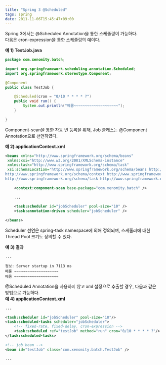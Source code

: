 ```yaml
---
title: "Spring 3 @Scheduled"
tags: spring
date: 2011-11-06T15:45:47+09:00
---
```


Spring 3에서는 @Scheduled Annotation을 통한 스케줄링이 가능하다.  
다음은 cron-expression을 통한 스케줄링의 예이다.  
  
**예 1) TestJob.java**
```java
package com.xenomity.batch;
 
import org.springframework.scheduling.annotation.Scheduled;
import org.springframework.stereotype.Component;
 
@Component
public class TestJob {
 
    @Scheduled(cron = "0/10 * * * * ?")
    public void run() {
        System.out.println("메롱~~~~~~~~~~~~~~~~~~~~");
    }
 
}
```

Component-scan을 통한 자동 빈 등록을 위해, Job 클래스는 @Component Annotation으로 선언하였다.  
  
**예 2) applicationContext.xml**  
```xml
<beans xmlns="http://www.springframework.org/schema/beans"
 xmlns:xsi="http://www.w3.org/2001/XMLSchema-instance"
 xmlns:task="http://www.springframework.org/schema/task"
 xsi:schemaLocation="http://www.springframework.org/schema/beans http://www.springframework.org/schema/beans/spring-beans-3.0.xsd
http://www.springframework.org/schema/context http://www.springframework.org/schema/context/spring-context-3.0.xsd
http://www.springframework.org/schema/task http://www.springframework.org/schema/task/spring-task-3.0.xsd">
 
    <context:component-scan base-package="com.xenomity.batch" />
 
    ...
 
    <task:scheduler id="jobScheduler" pool-size="10" />
    <task:annotation-driven scheduler="jobScheduler" />
 
</beans>
```

Scheduler 선언은 spring-task namespace에 의해 정의되며, 스케줄러에 대한 Thread Pool 크기도 정의할 수 있다.  
  
**예 3) 결과**  
```
...  
  
정보: Server startup in 7113 ms  
메롱 ~~~~~~~~~~~~~~~~~~~~  
메롱 ~~~~~~~~~~~~~~~~~~~~  
```
  
  
@Scheduled Annotation을 사용하지 않고 xml 설정으로 추출할 경우, 다음과 같은 방법으로 가능하다.  
**예 4) applicationContext.xml**  
```xml
...
 
<task:scheduler id="jobScheduler" pool-size="10"/>
<task:scheduled-tasks scheduler="jobScheduler">
    <!-- fixed-rate, fixed-delay, cron-expression -->
    <task:scheduled ref="testJob" method="run" cron="0/10 * * * * ?"/> 
</task:scheduled-tasks>
  
<!-- job bean -->
<bean id="testJob" class="com.xenomity.batch.TestJob" />
 
...
```
  
